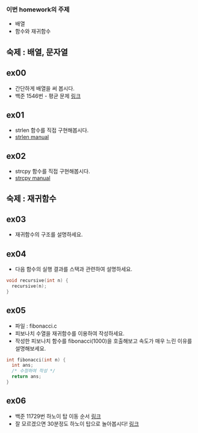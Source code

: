 ### 이번 homework의 주제
- 배열
- 함수와 재귀함수

## 숙제 : 배열, 문자열

## ex00

- 간단하게 배열을 써 봅시다.
- 백준 1546번 - 평균 문제 [링크](https://www.acmicpc.net/problem/1546)

## ex01
- strlen 함수를 직접 구현해봅시다.
- [strlen manual](https://www.man7.org/linux/man-pages/man3/strlen.3.html)

## ex02
- strcpy 함수를 직접 구현해봅시다.
- [strcpy manual](https://man7.org/linux/man-pages/man3/strcpy.3.html)

## 숙제 : 재귀함수

## ex03

- 재귀함수의 구조를 설명하세요.

## ex04

- 다음 함수의 실행 결과를 스택과 관련하여 설명하세요.

```c
void recursive(int n) {
  recursive(n);
}

```

## ex05
- 파일 : fibonacci.c
- 피보나치 수열을 재귀함수를 이용하여 작성하세요.
- 작성한 피보나치 함수를 fibonacci(1000)을 호출해보고 속도가 매우 느린 이유를 설명해보세요.

```c
int fibonacci(int n) {
  int ans;
  /* 수정하여 작성 */
  return ans;
}

```

## ex06
- 백준 11729번 하노이 탑 이동 순서 [링크](https://www.acmicpc.net/problem/11729)
- 잘 모르겠으면 30분정도 하노이 탑으로 놀아봅시다! [링크](https://www.mathsisfun.com/games/towerofhanoi.html)
